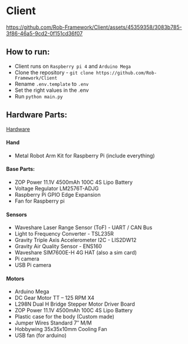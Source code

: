 # Client

https://github.com/Rob-Framework/Client/assets/45359358/3083b785-3f86-46a5-9cd2-0f151cd36f07

## How to run:
* Client runs on `Raspberry pi 4` and `Arduino Mega`
* Clone the repository - `git clone https://github.com/Rob-Framework/Client`
* Rename `.env.template` to `.env`
* Set the right values in the .env
* Run `python main.py`

## Hardware Parts:
[Hardware](documentation/hardware.md)
#### Hand
* Metal Robot Arm Kit for Raspberry Pi (include everything)

#### Base Parts:
* ZOP Power 11.1V 4500mAh 100C 4S Lipo Battery
* Voltage Regulator LM2576T-ADJG
* Raspberry Pi GPIO Edge Expansion
* Fan for Raspberry pi 


#### Sensors
* Waveshare Laser Range Sensor (ToF) - UART / CAN Bus
* Light to Frequency Converter - TSL235R
* Gravity Triple Axis Accelerometer I2C - LIS2DW12
* Gravity Air Quality Sensor - ENS160
* Waveshare SIM7600E-H 4G HAT (also a sim card)
* Pi camera
* USB Pi camera

#### Motors
* Arduino Mega
* DC Gear Motor TT – 125 RPM X4
* L298N Dual H Bridge Stepper Motor Driver Board
* ZOP Power 11.1V 4500mAh 100C 4S Lipo Battery
* Plastic case for the body (Custom made)
* Jumper Wires Standard 7″ M/M
* Hobbywing 35x35x10mm Cooling Fan
* USB fan (for arduino)
